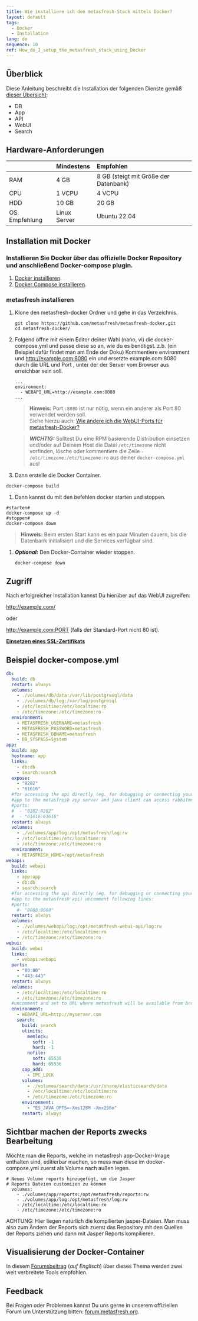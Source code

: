 ```yaml
---
title: Wie installiere ich den metasfresh-Stack mittels Docker?
layout: default
tags:
  - Docker
  - Installation
lang: de
sequence: 10
ref: How_do_I_setup_the_metasfresh_stack_using_Docker
---
```


## Überblick
Diese Anleitung beschreibt die Installation der folgenden Dienste gemäß [dieser Übersicht](../../howto_collection/Wie_sieht_die_Architektur_aus):
* DB
* App
* API
* WebUI
* Search

## Hardware-Anforderungen

|  | Mindestens | Empfohlen |
| :--- | :--- | :--- |
| RAM | 4 GB | 8 GB (steigt mit Größe der Datenbank) |
| CPU | 1 VCPU | 4 VCPU |
| HDD | 10 GB | 20 GB |
|OS Empfehlung |Linux Server|Ubuntu 22.04|

## Installation mit Docker

### Installieren Sie Docker über das offizielle Docker Repository und anschließend Docker-compose plugin.
1. [Docker installieren](https://docs.docker.com/engine/installation/linux/ubuntu/).
1. [Docker Compose installieren](https://docs.docker.com/compose/install/linux/#install-using-the-repository).

### metasfresh installieren
1. Klone den metasfresh-docker Ordner und gehe in das Verzeichnis.

   ```
   git clone https://github.com/metasfresh/metasfresh-docker.git
   cd metasfresh-docker/
   ```

1. Folgend öffne mit einem Editor deiner Wahl (nano, vi) die docker-compose.yml und passe diese so an, wie du es benötigst. z.b. (ein Beispiel dafür findet man am Ende der Doku)
Kommentiere environment und http://example.com:8080 ein und ersetzte example.com:8080 durch die URL und Port , unter der der Server vom Browser aus erreichbar sein soll.

    ```
   ...
   environment:
      - WEBAPI_URL=http://example.com:8080
   ...
   ```
   >**Hinweis:** Port `:8080` ist nur nötig, wenn ein anderer als Port 80 verwendet werden soll. <br> Siehe hierzu auch: [Wie ändere ich die WebUI-Ports für metasfresh-Docker?](Wie_aendere_ich_die_ports_fuer_webui_in_docker)

   >***WICHTIG:*** Solltest Du eine RPM basierende Distribution einsetzen und/oder auf Deinem Host die Datei `/etc/timezone` nicht vorfinden, lösche oder kommentiere die Zeile `- /etc/timezone:/etc/timezone:ro` aus deiner `docker-compose.yml` aus!

1. Dann erstelle die Docker Container.

  `docker-compose build`

1. Dann kannst du mit den befehlen docker starten und stoppen.

  ```
  #starten#
  docker-compose up -d
  #stoppen#
  docker-compose down
  ```

   >**Hinweis:** Beim ersten Start kann es ein paar Minuten dauern, bis die Datenbank initialisiert und die Services verfügbar sind.

1. ***Optional:*** Den Docker-Container wieder stoppen.

   `docker-compose down`

## Zugriff
Nach erfolgreicher Installation kannst Du hierüber auf das WebUI zugreifen:

http://example.com/

oder

http://example.com:PORT (falls der Standard-Port nicht 80 ist).

[**Einsetzen eines SSL-Zertifikats**](Wie_richte_ich_ssl_in_metasfresh_docker_ein)

## Beispiel docker-compose.yml
```yml
db:
  build: db
  restart: always
  volumes:
    - ./volumes/db/data:/var/lib/postgresql/data
    - ./volumes/db/log:/var/log/postgresql
    - /etc/localtime:/etc/localtime:ro
    - /etc/timezone:/etc/timezone:ro
  environment:
    - METASFRESH_USERNAME=metasfresh
    - METASFRESH_PASSWORD=metasfresh
    - METASFRESH_DBNAME=metasfresh
    - DB_SYSPASS=System
app:
  build: app
  hostname: app
  links:
    - db:db
    - search:search
  expose:
    - "8282"
    - "61616"
  #for accessing the api directly (eg. for debugging or connecting your
  #app to the metasfresh app server and java client can access rabbitmq) uncomment following lines:
  #ports:
  #  - "8282:8282"
  #  - "61616:61616"  
  restart: always
  volumes:
    - ./volumes/app/log:/opt/metasfresh/log:rw
    - /etc/localtime:/etc/localtime:ro
    - /etc/timezone:/etc/timezone:ro
  environment:
    - METASFRESH_HOME=/opt/metasfresh
webapi:
  build: webapi
  links:
    - app:app
    - db:db
    - search:search
  #for accessing the api directly (eg. for debugging or connecting your
  #app to the metasfresh api) uncomment following lines:
  #ports:
    #- "8080:8080"
  restart: always
  volumes:
    - ./volumes/webapi/log:/opt/metasfresh-webui-api/log:rw
    - /etc/localtime:/etc/localtime:ro
    - /etc/timezone:/etc/timezone:ro
webui:
  build: webui
  links:
    - webapi:webapi
  ports:
    - "80:80"
    - "443:443"
  restart: always
  volumes:
    - /etc/localtime:/etc/localtime:ro
    - /etc/timezone:/etc/timezone:ro
  #uncomment and set to URL where metasfresh will be available from browsers
  environment:
    - WEBAPI_URL=http://myserver.com
    search:
      build: search
      ulimits:
        memlock:
          soft: -1
          hard: -1
        nofile:
          soft: 65536
          hard: 65536
      cap_add:
        - IPC_LOCK
      volumes:
        - ./volumes/search/data:/usr/share/elasticsearch/data
        - /etc/localtime:/etc/localtime:ro
        - /etc/timezone:/etc/timezone:ro
      environment:
        - "ES_JAVA_OPTS=-Xms128M -Xmx256m"
      restart: always
```

## Sichtbar machen der Reports zwecks Bearbeitung
Möchte man die Reports, welche im metasfresh app-Docker-Image enthalten sind, editierbar machen, so muss man diese im docker-compose.yml zuerst als Volume nach außen legen.

```
# Neues Volume reports hinzugefügt, um die Jasper
# Reports Dateien customizen zu können
  volumes:
    - ./volumes/app/reports:/opt/metasfresh/reports:rw
    - ./volumes/app/log:/opt/metasfresh/log:rw
    - /etc/localtime:/etc/localtime:ro
    - /etc/timezone:/etc/timezone:ro

```

ACHTUNG: Hier liegen natürlich die kompilierten jasper-Dateien. Man muss also zum Ändern der Reports sich zuerst das Repository mit den Quellen der Reports ziehen und dann mit Jasper Reports kompilieren.

## Visualisierung der Docker-Container
In diesem [Forumsbeitrag](https://forum.metasfresh.org/t/docker-gui-recommendation) (*auf Englisch*) über dieses Thema werden zwei weit verbreitete Tools empfohlen.

## Feedback
Bei Fragen oder Problemen kannst Du uns gerne in unserem offiziellen Forum um Unterstützung bitten: [forum.metasfresh.org](http://forum.metasfresh.org).

